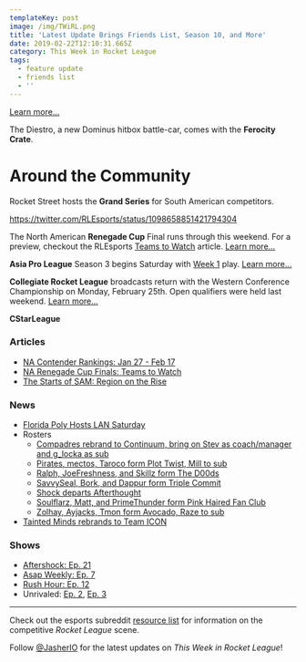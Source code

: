 ```yaml
---
templateKey: post
image: /img/TWiRL.png
title: 'Latest Update Brings Friends List, Season 10, and More'
date: 2019-02-22T12:10:31.665Z
category: This Week in Rocket League
tags:
  - feature update
  - friends list
  - ''
---
```

[Learn more...](https://www.reddit.com/r/RocketLeague/comments/ascl98/rocket_league_patch_notes_v158_friends_update/)

The Diestro, a new Dominus hitbox battle-car, comes with the **Ferocity Crate**.

# Around the Community

Rocket Street hosts the **Grand Series** for South American competitors. 

https://twitter.com/RLEsports/status/1098658851421794304

The North American **Renegade Cup** Final runs through this weekend. For a preview, checkout the RLEsports [Teams to Watch](https://www.rocketleagueesports.com/news/na-renegade-cup-finals-teams-to-watch/) article. [Learn more...]()

**Asia Pro League** Season 3 begins Saturday with [Week 1](https://twitter.com/apl_esports/status/1098523073345736706) play. [Learn more...](https://liquipedia.net/rocketleague/1NE_eSports/Asia_Pro_League/Season_3/League_Play)

**Collegiate Rocket League** broadcasts return with the Western Conference Championship on Monday, February 25th. Open qualifiers were held last weekend. [Learn more...](https://liquipedia.net/rocketleague/Collegiate_Rocket_League/Season_3/Western/Qualifier)

**CStarLeague**

### Articles

* [NA Contender Rankings: Jan 27 - Feb 17](https://www.reddit.com/r/RocketLeagueEsports/comments/asy9zr/na_contender_rankings_weeks_0127_0217/)
* [NA Renegade Cup Finals: Teams to Watch](https://www.rocketleagueesports.com/news/na-renegade-cup-finals-teams-to-watch/)
* [The Starts of SAM: Region on the Rise](https://octane.gg/news/the-stars-of-sam-region-on-the-rise)

### News

* [Florida Poly Hosts LAN Saturday](https://twitter.com/FPUEsports/status/1091339435017490432)
* Rosters
  * [Compadres rebrand to Continuum, bring on Stev as coach/manager and g_locka as sub](https://twitter.com/AeonRL/status/1098033094425231360)
  * [Pirates, mectos, Taroco form Plot Twist, Mill to sub](https://twitter.com/unwise_pirates/status/1098020801230655488)
  * [Ralph, JoeFreshness, and Skillz form The D00ds](https://twitter.com/Ralph_080/status/1096914253477564416)
  * [SavvySeal, Bork, and Dappur form Triple Commit](https://twitter.com/SavvySeal/status/1097188135010750466)
  * [Shock departs Afterthought](https://i.redd.it/jtu14se8igh21.jpg)
  * [Soulflarz, Matt, and PrimeThunder form Pink Haired Fan Club](https://twitter.com/Soulflarz/status/1096637260622151681)
  * [Zolhay, Ayjacks, Tmon form Avocado, Raze to sub](https://twitter.com/Zolhay/status/1098068458435010560)
* [Tainted Minds rebrands to Team ICON](https://twitter.com/TeamICON/status/1098373735155884032)

### Shows

* [Aftershock: Ep. 21](https://www.youtube.com/watch?v=8dA_tawIn1Y&feature=youtu.be)
* [Asap Weekly: Ep. 7](https://asapweekly.podbean.com/e/rocket-league-7-dreamhack-afterthoughts/)
* [Rush Hour: Ep. 12](https://www.youtube.com/watch?v=R7HCKVKbyQk&feature=youtu.be)
* Unrivaled: [Ep. 2](https://www.twitch.tv/videos/376257646), [Ep. 3](https://www.twitch.tv/videos/383568867)

---

Check out the esports subreddit [resource list](https://www.reddit.com/r/RocketLeagueEsports/wiki/links) for information on the competitive *Rocket League* scene.

Follow [@JasherIO](https://twitter.com/JasherIO) for the latest updates on *This Week in Rocket League*!
